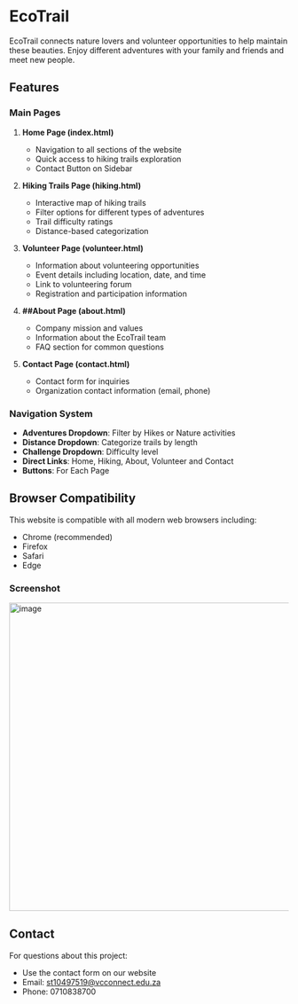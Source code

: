 # EcoTrail

EcoTrail connects nature lovers and volunteer opportunities to help maintain these beauties. Enjoy different adventures with your family and friends and meet new people.

## Features

### Main Pages
1. **Home Page (index.html)**
   - Navigation to all sections of the website
   - Quick access to hiking trails exploration
   - Contact Button on Sidebar

2. **Hiking Trails Page (hiking.html)**
   - Interactive map of hiking trails
   - Filter options for different types of adventures
   - Trail difficulty ratings
   - Distance-based categorization

3. **Volunteer Page (volunteer.html)**
   - Information about volunteering opportunities
   - Event details including location, date, and time
   - Link to volunteering forum
   - Registration and participation information

4. **##About Page (about.html)**
   - Company mission and values
   - Information about the EcoTrail team
   - FAQ section for common questions

5. **Contact Page (contact.html)**
   - Contact form for inquiries
   - Organization contact information (email, phone)
     
### Navigation System
- **Adventures Dropdown**: Filter by Hikes or Nature activities
- **Distance Dropdown**: Categorize trails by length 
- **Challenge Dropdown**: Difficulty level
- **Direct Links**: Home, Hiking, About, Volunteer and Contact 
- **Buttons**: For Each Page

## Browser Compatibility

This website is compatible with all modern web browsers including:
- Chrome (recommended)
- Firefox
- Safari
- Edge

### Screenshot

<img width="807" height="556" alt="image" src="https://github.com/user-attachments/assets/634bf3dc-961c-4bc0-8174-96b9275f9c46" />

## Contact

For questions about this project:
- Use the contact form on our website
- Email: st10497519@vcconnect.edu.za
- Phone: 0710838700
